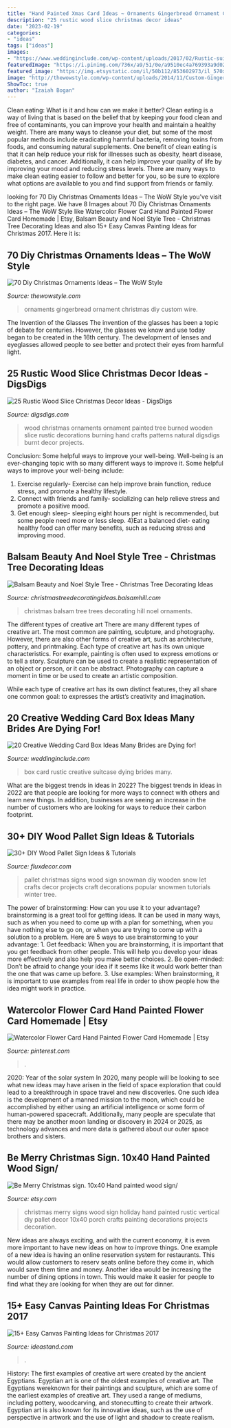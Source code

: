 ```yaml
---
title: "Hand Painted Xmas Card Ideas ~ Ornaments Gingerbread Ornament Christmas Diy Custom Wire"
description: "25 rustic wood slice christmas decor ideas"
date: "2023-02-19"
categories:
- "ideas"
tags: ["ideas"]
images:
- "https://www.weddinginclude.com/wp-content/uploads/2017/02/Rustic-suitcase-Wedding-card-box-ideas.jpg"
featuredImage: "https://i.pinimg.com/736x/a9/51/0e/a9510ec4a769393a9d02a04fe8312115.jpg"
featured_image: "https://img.etsystatic.com/il/50b112/853602973/il_570xN.853602973_q3qk.jpg"
image: "http://thewowstyle.com/wp-content/uploads/2014/11/Custom-Gingerbread-Ornament.jpg"
ShowToc: true
author: "Izaiah Bogan"
---
```



Clean eating: What is it and how can we make it better?
Clean eating is a way of living that is based on the belief that by keeping your food clean and free of contaminants, you can improve your health and maintain a healthy weight. There are many ways to cleanse your diet, but some of the most popular methods include eradicating harmful bacteria, removing toxins from foods, and consuming natural supplements.
One benefit of clean eating is that it can help reduce your risk for illnesses such as obesity, heart disease, diabetes, and cancer. Additionally, it can help improve your quality of life by improving your mood and reducing stress levels. There are many ways to make clean eating easier to follow and better for you, so be sure to explore what options are available to you and find support from friends or family.

	

		
looking for 70 Diy Christmas Ornaments Ideas – The WoW Style you've visit to the right page. We have 8 Images about 70 Diy Christmas Ornaments Ideas – The WoW Style like Watercolor Flower Card Hand Painted Flower Card Homemade | Etsy, Balsam Beauty and Noel Style Tree - Christmas Tree Decorating Ideas and also 15+ Easy Canvas Painting Ideas for Christmas 2017. Here it is:
		
    
## 70 Diy Christmas Ornaments Ideas – The WoW Style

<img loading=lazy src="http://thewowstyle.com/wp-content/uploads/2014/11/Custom-Gingerbread-Ornament.jpg" onerror="this.onerror=null;this.src='https://tse3.mm.bing.net/th?id=OIP.Vcil6XjR2grTvNDus6I4pAHaLH&amp;pid=15.1';" alt="70 Diy Christmas Ornaments Ideas – The WoW Style">

_Source: thewowstyle.com_

>ornaments gingerbread ornament christmas diy custom wire. 

	

The Invention of the Glasses
The invention of the glasses has been a topic of debate for centuries. However, the glasses we know and use today began to be created in the 16th century. The development of lenses and eyeglasses allowed people to see better and protect their eyes from harmful light.

    
## 25 Rustic Wood Slice Christmas Decor Ideas - DigsDigs

<img loading=lazy src="https://www.digsdigs.com/photos/2017/12/13-a-wood-burnt-and-painted-Christmas-ornament-with-snowflakes-and-a-geometric-tree.jpg" onerror="this.onerror=null;this.src='https://tse1.mm.bing.net/th?id=OIP.TjlAdLRsutKuA_o5L4SLMQHaJ4&amp;pid=15.1';" alt="25 Rustic Wood Slice Christmas Decor Ideas - DigsDigs">

_Source: digsdigs.com_

>wood christmas ornaments ornament painted tree burned wooden slice rustic decorations burning hand crafts patterns natural digsdigs burnt decor projects. 

	

Conclusion: Some helpful ways to improve your well-being.
Well-being is an ever-changing topic with so many different ways to improve it. Some helpful ways to improve your well-being include: 
1) Exercise regularly- Exercise can help improve brain function, reduce stress, and promote a healthy lifestyle. 
2) Connect with friends and family- socializing can help relieve stress and promote a positive mood. 
3) Get enough sleep- sleeping eight hours per night is recommended, but some people need more or less sleep. 
4)Eat a balanced diet- eating healthy food can offer many benefits, such as reducing stress and improving mood.

    
## Balsam Beauty And Noel Style Tree - Christmas Tree Decorating Ideas

<img loading=lazy src="http://christmastreedecoratingideas.balsamhill.com/wp-content/uploads/2014/11/BFR-T-10.jpg" onerror="this.onerror=null;this.src='https://tse1.mm.bing.net/th?id=OIP.-pV_59GhkLpyskhORG9ZFAHaJx&amp;pid=15.1';" alt="Balsam Beauty and Noel Style Tree - Christmas Tree Decorating Ideas">

_Source: christmastreedecoratingideas.balsamhill.com_

>christmas balsam tree trees decorating hill noel ornaments. 

	

The different types of creative art
There are many different types of creative art. The most common are painting, sculpture, and photography. However, there are also other forms of creative art, such as architecture, pottery, and printmaking.
Each type of creative art has its own unique characteristics. For example, painting is often used to express emotions or to tell a story. Sculpture can be used to create a realistic representation of an object or person, or it can be abstract. Photography can capture a moment in time or be used to create an artistic composition.

While each type of creative art has its own distinct features, they all share one common goal: to expresses the artist’s creativity and imagination.

    
## 20 Creative Wedding Card Box Ideas Many Brides Are Dying For!

<img loading=lazy src="https://www.weddinginclude.com/wp-content/uploads/2017/02/Rustic-suitcase-Wedding-card-box-ideas.jpg" onerror="this.onerror=null;this.src='https://tse3.mm.bing.net/th?id=OIP.zcqs5Yzb49LsqBENm8C4JgHaLH&amp;pid=15.1';" alt="20 Creative Wedding Card Box Ideas Many Brides are Dying for!">

_Source: weddinginclude.com_

>box card rustic creative suitcase dying brides many. 

	

What are the biggest trends in ideas in 2022?
The biggest trends in ideas in 2022 are that people are looking for more ways to connect with others and learn new things. In addition, businesses are seeing an increase in the number of customers who are looking for ways to reduce their carbon footprint.

    
## 30+ DIY Wood Pallet Sign Ideas &amp; Tutorials

<img loading=lazy src="http://fluxdecor.com/wp-content/uploads/2016/11/wood-pallet-signs/15-wood-pallet-signs.jpg" onerror="this.onerror=null;this.src='https://tse4.mm.bing.net/th?id=OIP.nlexac-po2EG0n2D2VFOuAHaNJ&amp;pid=15.1';" alt="30+ DIY Wood Pallet Sign Ideas &amp; Tutorials">

_Source: fluxdecor.com_

>pallet christmas signs wood sign snowman diy wooden snow let crafts decor projects craft decorations popular snowmen tutorials winter tree. 

	

The power of brainstorming: How can you use it to your advantage?
brainstorming is a great tool for getting ideas. It can be used in many ways, such as when you need to come up with a plan for something, when you have nothing else to go on, or when you are trying to come up with a solution to a problem. Here are 5 ways to use brainstorming to your advantage: 1. Get feedback: When you are brainstorming, it is important that you get feedback from other people. This will help you develop your ideas more effectively and also help you make better choices. 2. Be open-minded: Don’t be afraid to change your idea if it seems like it would work better than the one that was came up before. 3. Use examples: When brainstorming, it is important to use examples from real life in order to show people how the idea might work in practice. 
    
## Watercolor Flower Card Hand Painted Flower Card Homemade | Etsy

<img loading=lazy src="https://i.pinimg.com/736x/a9/51/0e/a9510ec4a769393a9d02a04fe8312115.jpg" onerror="this.onerror=null;this.src='https://tse4.mm.bing.net/th?id=OIP.J35Dt09nh_qDFNctOq2-PAHaJ4&amp;pid=15.1';" alt="Watercolor Flower Card Hand Painted Flower Card Homemade | Etsy">

_Source: pinterest.com_

>. 

	

2020: Year of the solar system
In 2020, many people will be looking to see what new ideas may have arisen in the field of space exploration that could lead to a breakthrough in space travel and new discoveries. One such idea is the development of a manned mission to the moon, which could be accomplished by either using an artificial intelligence or some form of human-powered spacecraft. Additionally, many people are speculate that there may be another moon landing or discovery in 2024 or 2025, as technology advances and more data is gathered about our outer space brothers and sisters.

    
## Be Merry Christmas Sign. 10x40 Hand Painted Wood Sign/

<img loading=lazy src="https://img.etsystatic.com/il/50b112/853602973/il_570xN.853602973_q3qk.jpg" onerror="this.onerror=null;this.src='https://tse1.mm.bing.net/th?id=OIP.VE-PgYjZOsKWdpwPgYZ_sQHaJ4&amp;pid=15.1';" alt="Be Merry Christmas sign. 10x40 Hand painted wood sign/">

_Source: etsy.com_

>christmas merry signs wood sign holiday hand painted rustic vertical diy pallet decor 10x40 porch crafts painting decorations projects decoration. 

	

New ideas are always exciting, and with the current economy, it is even more important to have new ideas on how to improve things. One example of a new idea is having an online reservation system for restaurants. This would allow customers to reserv seats online before they come in, which would save them time and money. Another idea would be increasing the number of dining options in town. This would make it easier for people to find what they are looking for when they are out for dinner.

    
## 15+ Easy Canvas Painting Ideas For Christmas 2017

<img loading=lazy src="https://ideastand.com/wp-content/uploads/2016/10/canvas-paintings/8-canvas-paintings-for-christmas.jpg" onerror="this.onerror=null;this.src='https://tse4.mm.bing.net/th?id=OIP.mr8D0lK42Zw9XuO3udJMUwHaJM&amp;pid=15.1';" alt="15+ Easy Canvas Painting Ideas for Christmas 2017">

_Source: ideastand.com_

>. 

	

History: The first examples of creative art were created by the ancient Egyptians.
Egyptian art is one of the oldest examples of creative art. The Egyptians wereknown for their paintings and sculpture, which are some of the earliest examples of creative art. They used a range of mediums, including pottery, woodcarving, and stonecutting to create their artwork. Egyptian art is also known for its innovative ideas, such as the use of perspective in artwork and the use of light and shadow to create realism.

